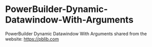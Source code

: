 # PowerBuilder-Dynamic-Datawindow-With-Arguments
PowerBuilder Dynamic Datawindow With Arguments
shared from the website: https://pblib.com

